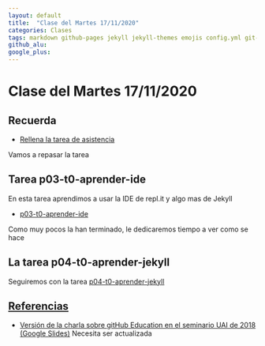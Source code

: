 ```yaml
---
layout: default
title:  "Clase del Martes 17/11/2020"
categories: Clases
tags: markdown github-pages jekyll jekyll-themes emojis config.yml git-commit git-push liquid pull-request repl-it
github_alu: 
google_plus: 
---
```


# Clase del Martes 17/11/2020

## Recuerda

* [Rellena la tarea de asistencia](https://campusdoctoradoyposgrado.ull.es/mod/attendance/view.php?id=283483)

Vamos a repasar la tarea


## Tarea p03-t0-aprender-ide

En esta tarea aprendimos a usar la IDE de repl.it y algo mas de Jekyll

* [p03-t0-aprender-ide]({{site.baseurl}}/tema0-introduccion/practicas/p03-t0-aprender-ide/)


Como muy pocos la han terminado, le dedicaremos tiempo a ver como se hace

## La tarea p04-t0-aprender-jekyll

Seguiremos con la tarea [p04-t0-aprender-jekyll]({{site.baseurl}}/tema0-introduccion/practicas/p04-t0-aprender-jekyll) 


## [Referencias]({{site.baseurl}}/references)

* [Versión de la charla sobre gitHub Education en el seminario UAI de 2018 (Google Slides)](https://docs.google.com/presentation/d/1LAZUS4SX7axmzEUElh2Oz2DqC1cJA6PUvb1KixJ1KWw/edit?usp=sharing) Necesita ser actualizada